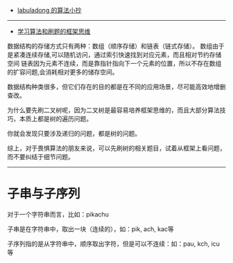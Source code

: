 - [labuladong 的算法小抄](https://labuladong.gitbook.io/algo/)

---
- [学习算法和刷题的框架思维](https://labuladong.gitbook.io/algo/di-ling-zhang-bi-du-xi-lie/xue-xi-shu-ju-jie-gou-he-suan-fa-de-gao-xiao-fang-fa)

数据结构的存储方式只有两种：数组（顺序存储）和链表（链式存储）。
数组由于是紧凑连续存储,可以随机访问，通过索引快速找到对应元素，而且相对节约存储空间
链表因为元素不连续，而是靠指针指向下一个元素的位置，所以不存在数组的扩容问题,会消耗相对更多的储存空间。

数据结构种类很多，但它们存在的目的都是在不同的应用场景，尽可能高效地增删查改。

为什么要先刷二叉树呢，因为二叉树是最容易培养框架思维的，而且大部分算法技巧，本质上都是树的遍历问题。

你就会发现只要涉及递归的问题，都是树的问题。

综上，对于畏惧算法的朋友来说，可以先刷树的相关题目，试着从框架上看问题，而不要纠结于细节问题。

---
# 子串与子序列

对于一个字符串而言，比如：pikachu

子串是在字符串中，取出一块（连续的），如：pik, ach, kac等

子序列指的是从字符串中，顺序取出字符，但是可以不连续：如：pau, kch, icu等
